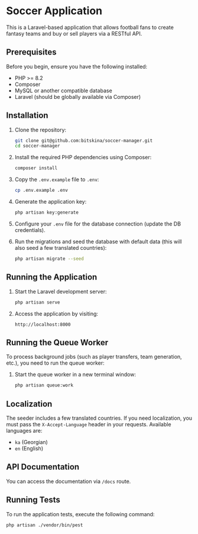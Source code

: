 # Soccer Application

This is a Laravel-based application that allows football fans to create fantasy teams and buy or sell players via a RESTful API.

## Prerequisites

Before you begin, ensure you have the following installed:

- PHP >= 8.2
- Composer
- MySQL or another compatible database
- Laravel (should be globally available via Composer)

## Installation

1. Clone the repository:

    ```bash
    git clone git@github.com:bitskina/soccer-manager.git
    cd soccer-manager
    ```

2. Install the required PHP dependencies using Composer:

    ```bash
    composer install
    ```

3. Copy the `.env.example` file to `.env`:

    ```bash
    cp .env.example .env
    ```

4. Generate the application key:

    ```bash
    php artisan key:generate
    ```

5. Configure your `.env` file for the database connection (update the DB credentials).

6. Run the migrations and seed the database with default data (this will also seed a few translated countries):

    ```bash
    php artisan migrate --seed
    ```

## Running the Application

1. Start the Laravel development server:

    ```bash
    php artisan serve
    ```

2. Access the application by visiting:

    ```
    http://localhost:8000
    ```

## Running the Queue Worker

To process background jobs (such as player transfers, team generation, etc.), you need to run the queue worker:

1. Start the queue worker in a new terminal window:

    ```bash
    php artisan queue:work
    ```

## Localization

The seeder includes a few translated countries. If you need localization, you must pass the `X-Accept-Language` header in your requests. Available languages are:

- `ka` (Georgian)
- `en` (English)

## API Documentation

You can access the documentation via `/docs` route.

## Running Tests

To run the application tests, execute the following command:

```bash
php artisan ./vendor/bin/pest
